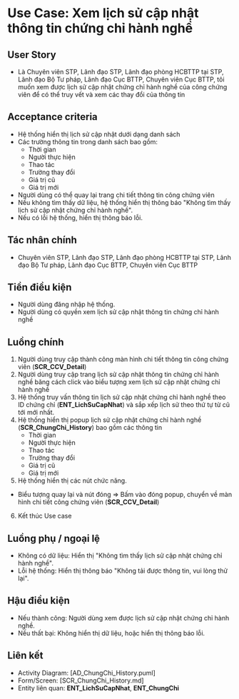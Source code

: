 # Use Case: Xem lịch sử cập nhật thông tin chứng chỉ hành nghề

## User Story
- Là Chuyên viên STP, Lãnh đạo STP, Lãnh đạo phòng HCBTTP tại STP, Lãnh đạo Bộ Tư pháp, Lãnh đạo Cục BTTP, Chuyên viên Cục BTTP, tôi muốn xem được lịch sử cập nhật chứng chỉ hành nghề của công chứng viên để có thể truy vết và xem các thay đổi của thông tin

## Acceptance criteria
- Hệ thống hiển thị lịch sử cập nhật dưới dạng danh sách
- Các trường thông tin trong danh sách bao gồm: 
    - Thời gian
    - Người thực hiện
    - Thao tác
    - Trường thay đổi
    - Giá trị cũ
    - Giá trị mới
- Người dùng có thể quay lại trang chi tiết thông tin công chứng viên
- Nếu không tìm thấy dữ liệu, hệ thống hiển thị thông báo "Không tìm thấy lịch sử cập nhật chứng chỉ hành nghề".
- Nếu có lỗi hệ thống, hiển thị thông báo lỗi.  

## Tác nhân chính
- Chuyên viên STP, Lãnh đạo STP, Lãnh đạo phòng HCBTTP tại STP, Lãnh đạo Bộ Tư pháp, Lãnh đạo Cục BTTP, Chuyên viên Cục BTTP

## Tiền điều kiện
- Người dùng đăng nhập hệ thống.
- Người dùng có quyền xem lịch sử cập nhật thông tin chứng chỉ hành nghề

## Luồng chính
1. Người dùng truy cập thành công màn hình chi tiết thông tin công chứng viên (**SCR_CCV_Detail**)
2. Người dùng truy cập trang lịch sử cập nhật thông tin chứng chỉ hành nghề băng cách click vào biểu tượng xem lịch sử cập nhật chứng chỉ hành nghề
3. Hệ thống truy vấn thông tin lịch sử cập nhật chứng chỉ hành nghề theo ID chứng chỉ (**ENT_LichSuCapNhat**) và sắp xếp lịch sử theo thứ tự từ cũ tới mới nhất.
4. Hệ thống hiển thị popup lịch sử cập nhật chứng chỉ hành nghề (**SCR_ChungChi_History**) bao gồm các thông tin
    - Thời gian
    - Người thực hiện
    - Thao tác
    - Trường thay đổi
    - Giá trị cũ
    - Giá trị mới
5. Hệ thống hiển thị các nút chức năng.
- Biểu tượng quay lại và nút đóng => Bấm vào đóng popup, chuyển về màn hình chi tiết công chứng viên (**SCR_CCV_Detail**)
6. Kết thúc Use case

## Luồng phụ / ngoại lệ
- Không có dữ liệu: Hiển thị "Không tìm thấy lịch sử cập nhật chứng chỉ hành nghề".
- Lỗi hệ thống: Hiển thị thông báo "Không tải được thông tin, vui lòng thử lại".

## Hậu điều kiện
- Nếu thành công: Người dùng xem được lịch sử cập nhật chứng chỉ hành nghề.
- Nếu thất bại: Không hiển thị dữ liệu, hoặc hiển thị thông báo lỗi.

## Liên kết
- Activity Diagram: [AD_ChungChi_History.puml]
- Form/Screen: [SCR_ChungChi_History.md]
- Entity liên quan: **ENT_LichSuCapNhat**, **ENT_ChungChi**
